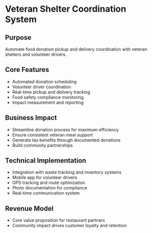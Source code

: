 # Veteran Shelter Coordination System

## Purpose
Automate food donation pickup and delivery coordination with veteran shelters and volunteer drivers.

## Core Features
- Automated donation scheduling
- Volunteer driver coordination
- Real-time pickup and delivery tracking
- Food safety compliance monitoring
- Impact measurement and reporting

## Business Impact
- Streamline donation process for maximum efficiency
- Ensure consistent veteran meal support
- Generate tax benefits through documented donations
- Build community partnerships

## Technical Implementation
- Integration with waste tracking and inventory systems
- Mobile app for volunteer drivers
- GPS tracking and route optimization
- Photo documentation for compliance
- Real-time communication system

## Revenue Model
- Core value proposition for restaurant partners
- Community impact drives customer loyalty and retention